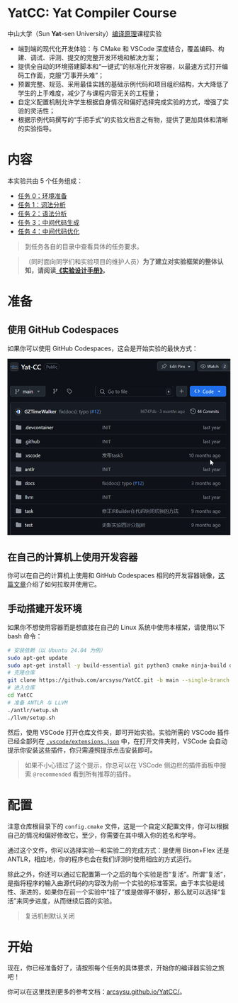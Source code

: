 <!-- <p align="center">
  <img width="512" src="docs/logo/LOGO.svg">
</p> -->

# YatCC: Yat Compiler Course

中山大学（Sun **Yat**-sen University）[编译原理](https://arcsysu.github.io/teach/dcs290/s2024.html)课程实验

- 端到端的现代化开发体验：与 CMake 和 VSCode 深度结合，覆盖编码、构建、调试、评测、提交的完整开发环境和解决方案；
- 提供全自动的环境搭建脚本和“一键式”的标准化开发容器，以最速方式打开编码工作面，克服“万事开头难”；
- 预置完整、规范、采用最佳实践的基础示例代码和项目组织结构，大大降低了学生的上手难度，减少了与课程内容无关的工程量；
- 自定义配置机制允许学生根据自身情况和偏好选择完成实验的方式，增强了实验的灵活性；
- 根据示例代码撰写的“手把手式”的实验文档言之有物，提供了更加具体和清晰的实验指导。

# 内容

本实验共由 5 个任务组成：

- [任务 0：环境准备](task/0)
- [任务 1：词法分析](task/1)
- [任务 2：语法分析](task/2)
- [任务 3：中间代码生成](task/3)
- [任务 4：中间代码优化](task/4)

> 到任务各自的目录中查看具体的任务要求。

> （同时面向同学们和实验项目的维护人员）**为了建立对实验框架的整体认知，请阅读[《实验设计手册》](/docs/gyh-manual)。**

# 准备

## 使用 GitHub Codespaces

如果你可以使用 GitHub Codespaces，这会是开始实验的最快方式：

![](./docs/use-codespaces.gif)

## 在自己的计算机上使用开发容器

你可以在自己的计算机上使用和 GitHub Codespaces 相同的开发容器镜像，[这篇文章](https://arcsysu.github.io/YatCC/#/introduction/environment)介绍了如何拉取并使用它。

## 手动搭建开发环境

如果你不想使用容器而是想直接在自己的 Linux 系统中使用本框架，请使用以下 bash 命令：

```bash
# 安装依赖（以 Ubuntu 24.04 为例）
sudo apt-get update
sudo apt-get install -y build-essential git python3 cmake ninja-build default-jdk bison flex unzip lld
# 克隆仓库
git clone https://github.com/arcsysu/YatCC.git -b main --single-branch --depth 1
# 进入仓库
cd YatCC
# 准备 ANTLR 与 LLVM
./antlr/setup.sh
./llvm/setup.sh
```

然后，使用 VSCode 打开仓库文件夹，即可开始实验。实验所需的 VSCode 插件已经全部列在 [`.vscode/extensions.json`](.vscode/extensions.json) 中，在打开文件夹时，VSCode 会自动提示你安装这些插件，你只需遵照提示点击安装即可。

> 如果不小心错过了这个提示，你总可以在 VSCode 侧边栏的插件面板中搜索 `@recommended` 看到所有推荐的插件。

# 配置

注意仓库根目录下的 `config.cmake` 文件，这是一个自定义配置文件，你可以根据自己的情况和偏好修改它。至少，你需要在其中填入你的姓名和学号。

通过这个文件，你可以选择实验一和实验二的完成方式：是使用 Bison+Flex 还是 ANTLR，相应地，你的程序也会在我们评测时使用相应的方式运行。

除此之外，你还可以通过它配置第一个之后的每个实验是否“复活”。所谓“复活”，是指将程序的输入由源代码的内容改为前一个实验的标准答案。由于本实验是线性、渐进的，如果你在前一个实验中“挂了”或是做得不够好，那么就可以选择“复活”来同步进度，从而继续后面的实验。

> 复活机制默认关闭

# 开始

现在，你已经准备好了，请按照每个任务的具体要求，开始你的编译器实验之旅吧！

你可以在这里找到更多的参考文档：[arcsysu.github.io/YatCC/](https://arcsysu.github.io/YatCC/)。
